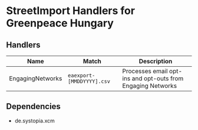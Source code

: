 # StreetImport Handlers for Greenpeace Hungary

## Handlers

| Name              | Match            | Description                                              |
|-------------------|------------------|----------------------------------------------------------|
| EngagingNetworks | `eaexport-[MMDDYYYY].csv` | Processes email opt-ins and opt-outs from Engaging Networks |

## Dependencies

- de.systopia.xcm